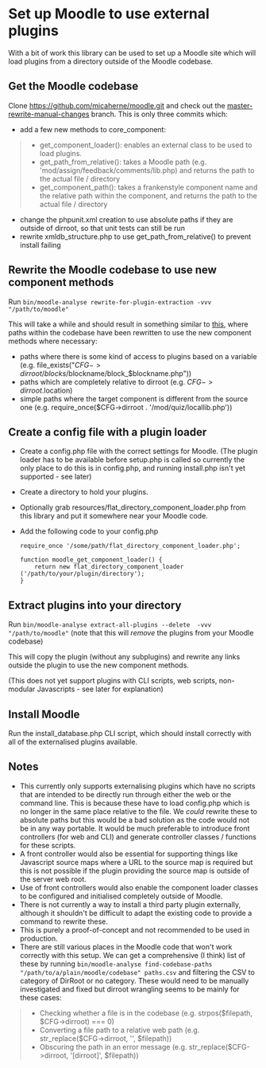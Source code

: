 Set up Moodle to use external plugins
===
With a bit of work this library can be used to set up a Moodle site which will load plugins from a directory outside of the Moodle codebase.

Get the Moodle codebase
---
Clone https://github.com/micaherne/moodle.git  and check out the [master-rewrite-manual-changes](https://github.com/micaherne/moodle/tree/master-rewrite-manual-changes) branch. This is only three commits which:

* add a few new methods to core_component:
>* get_component_loader(): enables an external class to be used to load plugins.
>* get_path_from_relative(): takes a Moodle path (e.g. 'mod/assign/feedback/comments/lib.php) and returns the path to the actual file / directory
>* get_component_path(): takes a frankenstyle component name and the relative path within the component, and returns the path to the actual file / directory
* change the phpunit.xml creation to use absolute paths if they are outside of dirroot, so that unit tests can still be run
* rewrite xmldb_structure.php to use get_path_from_relative() to prevent install failing

Rewrite the Moodle codebase to use new component methods
---
Run `bin/moodle-analyse rewrite-for-plugin-extraction -vvv "/path/to/moodle"`

This will take a while and should result in something similar to [this](https://github.com/moodle/moodle/commit/2b3bfaa3c45d4b5206d92d4206c50e4b31472833), where paths within the codebase have been rewritten to use the new component methods where necessary:
* paths where there is some kind of access to plugins based on a variable (e.g. file_exists("$CFG->dirroot/blocks/$blockname/block_$blockname.php"))
* paths which are completely relative to dirroot (e.g. $CFG->dirroot.$location)
* simple paths where the target component is different from the source one (e.g. require_once($CFG->dirroot . '/mod/quiz/locallib.php'))

Create a config file with a plugin loader
---
* Create a config.php file with the correct settings for Moodle. (The plugin loader has to be available before setup.php is called so currently the only place to do this is in config.php, and running install.php isn't yet supported - see later)
* Create a directory to hold your plugins.
* Optionally grab resources/flat_directory_component_loader.php from this library and put it somewhere near your Moodle code.
* Add the following code to your config.php

      require_once '/some/path/flat_directory_component_loader.php';

      function moodle_get_component_loader() {
          return new flat_directory_component_loader ('/path/to/your/plugin/directory');
      } 

Extract plugins into your directory
---
Run `bin/moodle-analyse extract-all-plugins --delete  -vvv "/path/to/moodle"` (note that this will *remove* the plugins from your Moodle codebase)

This will copy the plugin (without any subplugins) and rewrite any links outside the plugin to use the new component methods.

(This does not yet support plugins with CLI scripts, web scripts, non-modular Javascripts - see later for explanation)

Install Moodle
---
Run the install_database.php CLI script, which should install correctly with all of the externalised plugins available.

Notes
---
* This currently only supports externalising plugins which have no scripts that are intended to be directly run through either the web or the command line. This is because these have to load config.php which is no longer in the same place relative to the file. We _could_ rewrite these to absolute paths but this would be a bad solution as the code would not be in any way portable. It would be much preferable to introduce front controllers (for web and CLI) and generate controller classes / functions for these scripts.
* A front controller would also be essential for supporting things like Javascript source maps where a URL to the source map is required but this is not possible if the plugin providing the source map is outside of the server web root.
* Use of front controllers would also enable the component loader classes to be configured and initialised completely outside of Moodle.
* There is not currently a way to install a third party plugin externally, although it shouldn't be difficult to adapt the existing code to provide a command to rewrite these.
* This is purely a proof-of-concept and not recommended to be used in production.
* There are still various places in the Moodle code that won't work correctly with this setup. We can get a comprehensive (I think) list of these by running `bin/moodle-analyse find-codebase-paths "/path/to/a/plain/moodle/codebase" paths.csv` and filtering the CSV to category of DirRoot or no category. These would need to be manually investigated and fixed but dirroot wrangling seems to be mainly for these cases:
>* Checking whether a file is in the codebase (e.g. strpos($filepath, $CFG->dirroot) === 0) 
>* Converting a file path to a relative web path (e.g. str_replace($CFG->dirroot, '', $filepath))
>* Obscuring the path in an error message (e.g. str_replace($CFG->dirroot, '[dirroot]', $filepath))